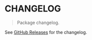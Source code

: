# CHANGELOG

> Package changelog.

See [GitHub Releases](https://github.com/stdlib-js/stats-iter-mmaxabs/releases) for the changelog.